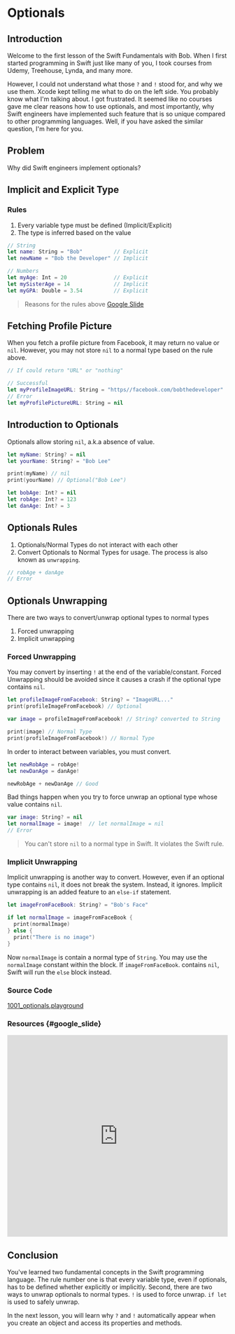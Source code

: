 # Optionals

## Introduction
Welcome to the first lesson of the Swift Fundamentals with Bob. When I first started programming in Swift just like many of you, I took courses from Udemy, Treehouse, Lynda, and many more.

However, I could not understand what those `?` and `!` stood for, and why we use them. Xcode kept telling me what to do on the left side. You probably know what I'm talking about. I got frustrated. It seemed like no courses gave me clear reasons how to use optionals, and most importantly, why Swift engineers have implemented such feature that is so unique compared to other programming languages. Well, if you have asked the similar question, I'm here for you.

## Problem
Why did Swift engineers implement optionals?

## Implicit and Explicit Type

### Rules
 1. Every variable type must be defined (Implicit/Explicit)
 2. The type is inferred based on the value

```swift
// String
let name: String = "Bob"          // Explicit
let newName = "Bob the Developer" // Implicit

// Numbers
let myAge: Int = 20               // Explicit
let mySisterAge = 14              // Implicit
let myGPA: Double = 3.54          // Explicit
```
> Reasons for the rules above [Google Slide](/course/swift-intermediate/optionals.md#google_slide)

## Fetching Profile Picture
When you fetch a profile picture from Facebook, it may return no value or `nil`. However, you may not store `nil` to a normal type based on the rule above.

```swift
// If could return "URL" or "nothing"

// Successful
let myProfileImageURL: String = "https//facebook.com/bobthedeveloper"
// Error
let myProfilePictureURL: String = nil
```

## Introduction to Optionals
Optionals allow storing `nil`, a.k.a absence of value.

```swift
let myName: String? = nil
let yourName: String? = "Bob Lee"

print(myName) // nil   
print(yourName) // Optional("Bob Lee")

let bobAge: Int? = nil
let robAge: Int? = 123
let danAge: Int? = 3
```

## Optionals Rules
1. Optionals/Normal Types do not interact with each other
2. Convert Optionals to Normal Types for usage. The process is also known as `unwrapping`.

```swift
// robAge + danAge
// Error
```

## Optionals Unwrapping
There are two ways to convert/unwrap optional types to normal types

1. Forced unwrapping
2. Implicit unwrapping

### Forced Unwrapping
 You may convert by inserting `!` at the end of  the variable/constant. Forced Unwrapping should be avoided since it causes a crash if the optional type contains `nil`.

```swift
let profileImageFromFacebook: String? = "ImageURL..."
print(profileImageFromFacebook) // Optional

var image = profileImageFromFacebook! // String? converted to String

print(image) // Normal Type
print(profileImageFromFacebook!) // Normal Type
```
In order to interact between variables, you must convert.

```swift
let newRobAge = robAge!
let newDanAge = danAge!

newRobAge + newDanAge // Good
```

Bad things happen when you try to force unwrap an optional type whose value contains `nil`.

```swift
var image: String? = nil
let normalImage = image!  // let normalImage = nil
// Error
```

> You can't store `nil` to a normal type in Swift. It violates the Swift rule.

### Implicit Unwrapping
Implicit unwrapping is another way to convert. However, even if an optional type contains `nil`, it does not break the system. Instead, it ignores. Implicit unwrapping is an added feature to an `else-if` statement.

```swift
let imageFromFaceBook: String? = "Bob's Face"

if let normalImage = imageFromFaceBook {
  print(normalImage)
} else {
  print("There is no image")
}
```
Now `normalImage` is contain a normal type of `String`. You may use the `normalImage` constant within the block. If `imageFromFaceBook`. contains `nil`, Swift will run the `else` block instead.

### Source Code
[1001_optionals.playground](https://www.dropbox.com/sh/0u7dqz6e84zst9y/AAA90TqRvoX7Gf4oCpCBrEPya?dl=0)

### Resources {#google_slide}
<iframe src="https://docs.google.com/presentation/d/1DDhLcBX6kBheVXlQNxMCrJp_OP0mXC82NgJHCPnW-OY/embed?start=false&loop=false&delayms=3000" frameborder="0" width="100%" height="460" allowfullscreen="true" mozallowfullscreen="true" webkitallowfullscreen="true"></iframe>

## Conclusion
You've learned two fundamental concepts in the Swift programming language. The rule number one is that every variable type, even if optionals, has to be defined whether explicitly or implicitly. Second, there are two ways to unwrap optionals to normal types.  `!` is used to force unwrap. `if let` is used to safely unwrap.

In the next lesson, you will learn why `?` and `!` automatically appear when you create an object and access its properties and methods.
